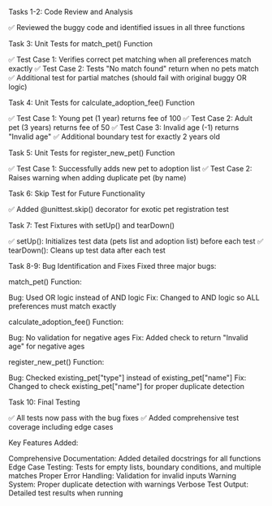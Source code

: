 Tasks 1-2: Code Review and Analysis

✅ Reviewed the buggy code and identified issues in all three functions

Task 3: Unit Tests for match_pet() Function

✅ Test Case 1: Verifies correct pet matching when all preferences match exactly
✅ Test Case 2: Tests "No match found" return when no pets match
✅ Additional test for partial matches (should fail with original buggy OR logic)

Task 4: Unit Tests for calculate_adoption_fee() Function

✅ Test Case 1: Young pet (1 year) returns fee of 100
✅ Test Case 2: Adult pet (3 years) returns fee of 50
✅ Test Case 3: Invalid age (-1) returns "Invalid age"
✅ Additional boundary test for exactly 2 years old

Task 5: Unit Tests for register_new_pet() Function

✅ Test Case 1: Successfully adds new pet to adoption list
✅ Test Case 2: Raises warning when adding duplicate pet (by name)

Task 6: Skip Test for Future Functionality

✅ Added @unittest.skip() decorator for exotic pet registration test

Task 7: Test Fixtures with setUp() and tearDown()

✅ setUp(): Initializes test data (pets list and adoption list) before each test
✅ tearDown(): Cleans up test data after each test

Task 8-9: Bug Identification and Fixes
Fixed three major bugs:

match_pet() Function:

Bug: Used OR logic instead of AND logic
Fix: Changed to AND logic so ALL preferences must match exactly


calculate_adoption_fee() Function:

Bug: No validation for negative ages
Fix: Added check to return "Invalid age" for negative ages


register_new_pet() Function:

Bug: Checked existing_pet["type"] instead of existing_pet["name"]
Fix: Changed to check existing_pet["name"] for proper duplicate detection



Task 10: Final Testing

✅ All tests now pass with the bug fixes
✅ Added comprehensive test coverage including edge cases

Key Features Added:

Comprehensive Documentation: Added detailed docstrings for all functions
Edge Case Testing: Tests for empty lists, boundary conditions, and multiple matches
Proper Error Handling: Validation for invalid inputs
Warning System: Proper duplicate detection with warnings
Verbose Test Output: Detailed test results when running
